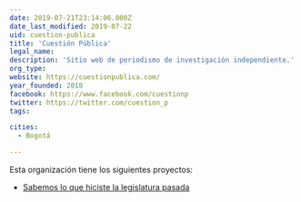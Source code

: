 ```yaml
---
date: 2019-07-21T23:14:06.000Z
date_last_modified: 2019-07-22
uid: cuestion-publica
title: 'Cuestión Pública'
legal_name: 
description: 'Sitio web de periodismo de investigación independiente.'
org_type: 
website: https://cuestionpublica.com/
year_founded: 2018
facebook: https://www.facebook.com/cuestionp
twitter: https://twitter.com/cuestion_p
tags:

cities: 
  - Bogotá

---
```


Esta organización tiene los siguientes proyectos:

- [Sabemos lo que hiciste la legislatura pasada](/proyectos/sabemos-lo-que-hiciste)
